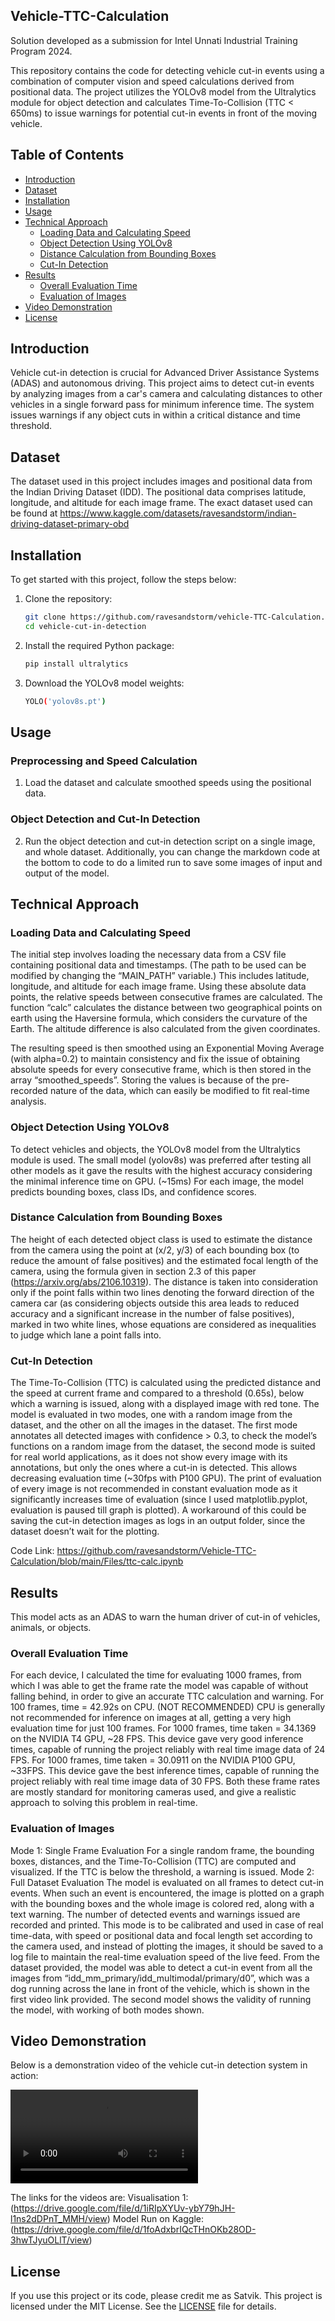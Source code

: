 ## Vehicle-TTC-Calculation
Solution developed as a submission for Intel Unnati Industrial Training Program 2024.

This repository contains the code for detecting vehicle cut-in events using a combination of computer vision and speed calculations derived from positional data. The project utilizes the YOLOv8 model from the Ultralytics module for object detection and calculates Time-To-Collision (TTC < 650ms) to issue warnings for potential cut-in events in front of the moving vehicle.

## Table of Contents

- [Introduction](#introduction)
- [Dataset](#dataset)
- [Installation](#installation)
- [Usage](#usage)
- [Technical Approach](#technical-approach)
    - [Loading Data and Calculating Speed](#loading-data-and-calculating-speed)
    - [Object Detection Using YOLOv8](#object-detection-using-yolov8)
    - [Distance Calculation from Bounding Boxes](#distance-calculation-from-bounding-boxes)
    - [Cut-In Detection](#cut-in-detection)
- [Results](#results)
    - [Overall Evaluation Time](#overall-evaluation-time)
    - [Evaluation of Images](#evaluation-of-images)
- [Video Demonstration](#video-demonstration)
- [License](#license)

## Introduction

Vehicle cut-in detection is crucial for Advanced Driver Assistance Systems (ADAS) and autonomous driving. This project aims to detect cut-in events by analyzing images from a car's camera and calculating distances to other vehicles in a single forward pass for minimum inference time. The system issues warnings if any object cuts in within a critical distance and time threshold.

## Dataset

The dataset used in this project includes images and positional data from the Indian Driving Dataset (IDD). The positional data comprises latitude, longitude, and altitude for each image frame. The exact dataset used can be found at https://www.kaggle.com/datasets/ravesandstorm/indian-driving-dataset-primary-obd

## Installation

To get started with this project, follow the steps below:

1. Clone the repository:
    ```bash
    git clone https://github.com/ravesandstorm/vehicle-TTC-Calculation.git
    cd vehicle-cut-in-detection
    ```

2. Install the required Python package:
    ```bash
    pip install ultralytics
    ```

3. Download the YOLOv8 model weights:
    ```bash
    YOLO('yolov8s.pt')
    ```

## Usage

### Preprocessing and Speed Calculation

1. Load the dataset and calculate smoothed speeds using the positional data.

### Object Detection and Cut-In Detection

2. Run the object detection and cut-in detection script on a single image, and whole dataset. Additionally, you can change the markdown code at the bottom to code to do a limited run to save some images of input and output of the model. 

## Technical Approach

### Loading Data and Calculating Speed

The initial step involves loading the necessary data from a CSV file containing positional data and timestamps. (The path to be used can be modified by changing the “MAIN_PATH” variable.) This includes latitude, longitude, and altitude for each image frame. Using these absolute data points, the relative speeds between consecutive frames are calculated.
The function “calc” calculates the distance between two geographical points on earth using the Haversine formula, which considers the curvature of the Earth. The altitude difference is also calculated from the given coordinates.

The resulting speed is then smoothed using an Exponential Moving Average (with alpha=0.2) to maintain consistency and fix the issue of obtaining absolute speeds for every consecutive frame, which is then stored in the array “smoothed_speeds”. Storing the values is because of the pre-recorded nature of the data, which can easily be modified to fit real-time analysis.

### Object Detection Using YOLOv8

To detect vehicles and objects, the YOLOv8 model from the Ultralytics module is used. The small model (yolov8s) was preferred after testing all other models as it gave the results with the highest accuracy considering the minimal inference time on GPU. (~15ms)
For each image, the model predicts bounding boxes, class IDs, and confidence scores.

### Distance Calculation from Bounding Boxes

The height of each detected object class is used to estimate the distance from the camera using the point at (x/2, y/3) of each bounding box (to reduce the amount of false positives) and the estimated focal length of the camera, using the formula given in section 2.3 of this paper (https://arxiv.org/abs/2106.10319). The distance is taken into consideration only if the point falls within two lines denoting the forward direction of the camera car (as considering objects outside this area leads to reduced accuracy and a significant increase in the number of false positives), marked in two white lines, whose equations are considered as inequalities to judge which lane a point falls into.

### Cut-In Detection

The Time-To-Collision (TTC) is calculated using the predicted distance and the speed at current frame and compared to a threshold (0.65s), below which a warning is issued, along with a displayed image with red tone. The model is evaluated in two modes, one with a random image from the dataset, and the other on all the images in the dataset. The first mode annotates all detected images with confidence > 0.3, to check the model’s functions on a random image from the dataset, the second mode is suited for real world applications, as it does not show every image with its annotations, but only the ones where a cut-in is detected. This allows decreasing evaluation time (~30fps with P100 GPU). The print of evaluation of every image is not recommended in constant evaluation mode as it significantly increases time of evaluation (since I used matplotlib.pyplot, evaluation is paused till graph is plotted). A workaround of this could be saving the cut-in detection images as logs in an output folder, since the dataset doesn’t wait for the plotting. 

Code Link: https://github.com/ravesandstorm/Vehicle-TTC-Calculation/blob/main/Files/ttc-calc.ipynb

## Results

This model acts as an ADAS to warn the human driver of cut-in of vehicles, animals, or objects.

### Overall Evaluation Time

For each device, I calculated the time for evaluating 1000 frames, from which I was able to get the frame rate the model was capable of without falling behind, in order to give an accurate TTC calculation and warning.
For 100 frames, time = 42.92s on CPU. (NOT RECOMMENDED) 
CPU is generally not recommended for inference on images at all, getting a very high evaluation time for just 100 frames.
For 1000 frames, time taken = 34.1369 on the NVIDIA T4 GPU, ~28 FPS. 
This device gave very good inference times, capable of running the project reliably with real time image data of 24 FPS.
For 1000 frames, time taken = 30.0911 on the NVIDIA P100 GPU, ~33FPS. 
This device gave the best inference times, capable of running the project reliably with real time image data of 30 FPS.
Both these frame rates are mostly standard for monitoring cameras used, and give a realistic approach to solving this problem in real-time.

### Evaluation of Images

Mode 1: Single Frame Evaluation
For a single random frame, the bounding boxes, distances, and the Time-To-Collision (TTC) are computed and visualized. If the TTC is below the threshold, a warning is issued. 
Mode 2: Full Dataset Evaluation
The model is evaluated on all frames to detect cut-in events. When such an event is encountered, the image is plotted on a graph with the bounding boxes and the whole image is colored red, along with a text warning. The number of detected events and warnings issued are recorded and printed.
This mode is to be calibrated and used in case of real time-data, with speed or positional data and focal length set according to the camera used, and instead of plotting the images, it should be saved to a log file to maintain the real-time evaluation speed of the live feed.
From the dataset provided, the model was able to detect a cut-in event from all the images from “idd_mm_primary/idd_multimodal/primary/d0”, which was a dog running across the lane in front of the vehicle, which is shown in the first video link provided. The second model shows the validity of running the model, with working of both modes shown. 

## Video Demonstration
Below is a demonstration video of the vehicle cut-in detection system in action:

<video controls>
  <source src="https://drive.google.com/uc?export=download&id=1iRIpXYUv-ybY79hJH-l1ns2dDPnT_MMH" type="video/mp4">
  Your browser does not support the video tag.
</video>

The links for the videos are:
Visualisation 1:     (https://drive.google.com/file/d/1iRIpXYUv-ybY79hJH-l1ns2dDPnT_MMH/view)
Model Run on Kaggle: (https://drive.google.com/file/d/1foAdxbrIQcTHnOKb28OD-3hwTJyuOLlT/view)

## License

If you use this project or its code, please credit me as Satvik.
This project is licensed under the MIT License. See the [LICENSE](LICENSE) file for details.
